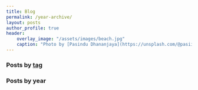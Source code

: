 ```yaml
---
title: Blog
permalink: /year-archive/
layout: posts
author_profile: true
header:
    overlay_image: "/assets/images/beach.jpg"
    caption: "Photo by [Pasindu Dhananjaya](https://unsplash.com/@pasiiijay) on [Unsplash](https://unsplash.com)"
---
```

### Posts by [tag](/tags)
### Posts by year

<!-- <ul> -->
<!--   {% for post in site.posts %} -->
<!--     {% unless post.next %} -->
<!--       <font color="#778899"><h2>{{ post.date | date: '%Y %b' }}</h2></font> -->
<!--     {% else %} -->
<!--       {% capture year %}{{ post.date | date: '%Y %b' }}{% endcapture %} -->
<!--       {% capture nyear %}{{ post.next.date | date: '%Y %b' }}{% endcapture %} -->
<!--       {% if year != nyear %} -->
<!--         <font color="#778899"><h2>{{ post.date | date: '%Y %b' }}</h2></font> -->
<!--       {% endif %} -->

<!--     {% endunless %} -->
<!--    {% include archive-single.html %} -->
<!--   {% endfor %} -->
<!-- </ul> -->
